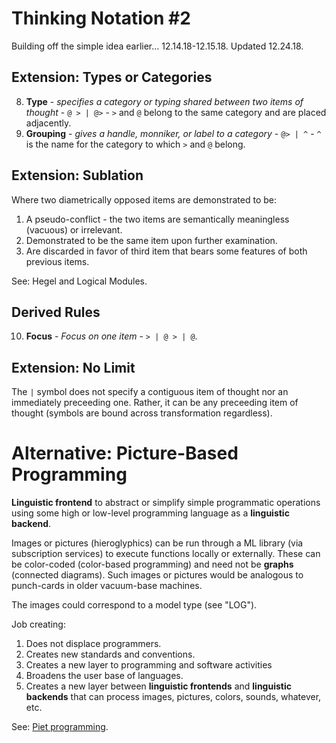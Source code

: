 # Thinking Notation #2

Building off the simple idea earlier... 12.14.18-12.15.18. Updated 12.24.18.

## Extension: Types or Categories

8. **Type** - *specifies a category or typing shared between two items of thought* - `@ > | @>` - `>` and `@` belong to the same category and are placed adjacently.
9. **Grouping** - *gives a handle, monniker, or label to a category* - `@> | ^` - `^` is the name for the category to which `>` and `@` belong.

## Extension: Sublation

Where two diametrically opposed items are demonstrated to be:

1. A pseudo-conflict - the two items are semantically meaningless (vacuous) or irrelevant.
1. Demonstrated to be the same item upon further examination.
1. Are discarded in favor of third item that bears some features of both previous items.

See: Hegel and Logical Modules.

## Derived Rules

10. **Focus** - *Focus on one item* - `> | @ > | @`.

## Extension: No Limit

The `|` symbol does not specify a contiguous item of thought nor an immediately preceeding one. Rather, it can be any preceeding item of thought (symbols are bound across transformation regardless).


# Alternative: Picture-Based Programming

**Linguistic frontend** to abstract or simplify simple programmatic operations using some high or low-level programming language as a **linguistic backend**.

Images or pictures (hieroglyphics) can be run through a ML library (via subscription services) to execute functions locally or externally. These can be color-coded (color-based programming) and need not be **graphs** (connected diagrams). Such images or pictures would be analogous to punch-cards in older vacuum-base machines.

The images could correspond to a model type (see "LOG").

Job creating:

1. Does not displace programmers.
1. Creates new standards and conventions.
1. Creates a new layer to programming and software activities
1. Broadens the user base of languages.
1. Creates a new layer between **linguistic frontends** and **linguistic backends** that can process images, pictures, colors, sounds, whatever, etc.

See: [Piet programming](http://www.dangermouse.net/esoteric/piet.html).